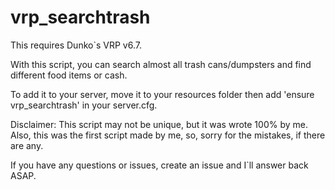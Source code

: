 # vrp_searchtrash
This requires Dunko`s VRP v6.7.

With this script, you can search almost all trash cans/dumpsters and find different food items or cash.

To add it to your server, move it to your resources folder then add 'ensure vrp_searchtrash' in your server.cfg.

Disclaimer: This script may not be unique, but it was wrote 100% by me. Also, this was the first script made by me, so, sorry for the mistakes, if there are any.  

If you have any questions or issues, create an issue and I`ll answer back ASAP.
